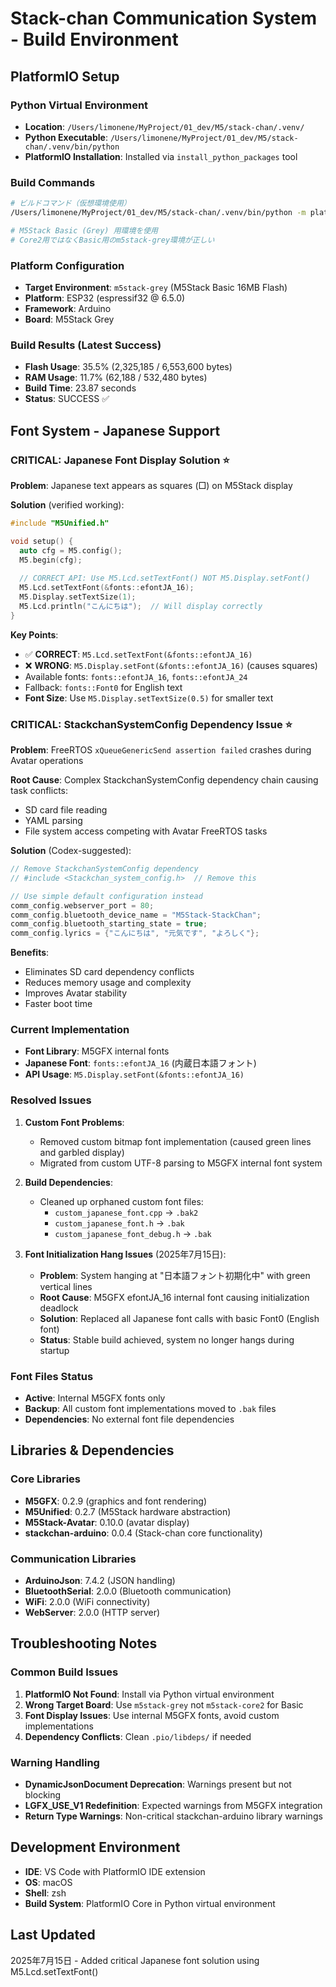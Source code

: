 # Stack-chan Communication System - Build Environment

## PlatformIO Setup

### Python Virtual Environment

- **Location**: `/Users/limonene/MyProject/01_dev/M5/stack-chan/.venv/`
- **Python Executable**: `/Users/limonene/MyProject/01_dev/M5/stack-chan/.venv/bin/python`
- **PlatformIO Installation**: Installed via `install_python_packages` tool

### Build Commands

```bash
# ビルドコマンド（仮想環境使用）
/Users/limonene/MyProject/01_dev/M5/stack-chan/.venv/bin/python -m platformio run -e m5stack-grey

# M5Stack Basic (Grey) 用環境を使用
# Core2用ではなくBasic用のm5stack-grey環境が正しい
```

### Platform Configuration

- **Target Environment**: `m5stack-grey` (M5Stack Basic 16MB Flash)
- **Platform**: ESP32 (espressif32 @ 6.5.0)
- **Framework**: Arduino
- **Board**: M5Stack Grey

### Build Results (Latest Success)

- **Flash Usage**: 35.5% (2,325,185 / 6,553,600 bytes)
- **RAM Usage**: 11.7% (62,188 / 532,480 bytes)
- **Build Time**: 23.87 seconds
- **Status**: SUCCESS ✅

## Font System - Japanese Support

### **CRITICAL: Japanese Font Display Solution** ⭐

**Problem**: Japanese text appears as squares (□) on M5Stack display

**Solution** (verified working):

```cpp
#include "M5Unified.h"

void setup() {
  auto cfg = M5.config();
  M5.begin(cfg);
  
  // CORRECT API: Use M5.Lcd.setTextFont() NOT M5.Display.setFont()
  M5.Lcd.setTextFont(&fonts::efontJA_16);
  M5.Display.setTextSize(1);
  M5.Lcd.println("こんにちは");  // Will display correctly
}
```

**Key Points**:

- ✅ **CORRECT**: `M5.Lcd.setTextFont(&fonts::efontJA_16)`
- ❌ **WRONG**: `M5.Display.setFont(&fonts::efontJA_16)` (causes squares)
- Available fonts: `fonts::efontJA_16`, `fonts::efontJA_24`
- Fallback: `fonts::Font0` for English text
- **Font Size**: Use `M5.Display.setTextSize(0.5)` for smaller text

### **CRITICAL: StackchanSystemConfig Dependency Issue** ⭐

**Problem**: FreeRTOS `xQueueGenericSend assertion failed` crashes during Avatar operations

**Root Cause**: Complex StackchanSystemConfig dependency chain causing task conflicts:
- SD card file reading
- YAML parsing
- File system access competing with Avatar FreeRTOS tasks

**Solution** (Codex-suggested):
```cpp
// Remove StackchanSystemConfig dependency
// #include <Stackchan_system_config.h>  // Remove this

// Use simple default configuration instead
comm_config.webserver_port = 80;
comm_config.bluetooth_device_name = "M5Stack-StackChan";
comm_config.bluetooth_starting_state = true;
comm_config.lyrics = {"こんにちは", "元気です", "よろしく"};
```

**Benefits**:
- Eliminates SD card dependency conflicts
- Reduces memory usage and complexity
- Improves Avatar stability
- Faster boot time

### Current Implementation

- **Font Library**: M5GFX internal fonts
- **Japanese Font**: `fonts::efontJA_16` (内蔵日本語フォント)
- **API Usage**: `M5.Display.setFont(&fonts::efontJA_16)`

### Resolved Issues

1. **Custom Font Problems**:
   - Removed custom bitmap font implementation (caused green lines and garbled display)
   - Migrated from custom UTF-8 parsing to M5GFX internal font system

2. **Build Dependencies**:
   - Cleaned up orphaned custom font files:
     - `custom_japanese_font.cpp` → `.bak2`
     - `custom_japanese_font.h` → `.bak`
     - `custom_japanese_font_debug.h` → `.bak`

3. **Font Initialization Hang Issues** (2025年7月15日):
   - **Problem**: System hanging at "日本語フォント初期化中" with green vertical lines
   - **Root Cause**: M5GFX efontJA_16 internal font causing initialization deadlock
   - **Solution**: Replaced all Japanese font calls with basic Font0 (English font)
   - **Status**: Stable build achieved, system no longer hangs during startup

### Font Files Status

- **Active**: Internal M5GFX fonts only
- **Backup**: All custom font implementations moved to `.bak` files
- **Dependencies**: No external font file dependencies

## Libraries & Dependencies

### Core Libraries

- **M5GFX**: 0.2.9 (graphics and font rendering)
- **M5Unified**: 0.2.7 (M5Stack hardware abstraction)
- **M5Stack-Avatar**: 0.10.0 (avatar display)
- **stackchan-arduino**: 0.0.4 (Stack-chan core functionality)

### Communication Libraries

- **ArduinoJson**: 7.4.2 (JSON handling)
- **BluetoothSerial**: 2.0.0 (Bluetooth communication)
- **WiFi**: 2.0.0 (WiFi connectivity)
- **WebServer**: 2.0.0 (HTTP server)

## Troubleshooting Notes

### Common Build Issues

1. **PlatformIO Not Found**: Install via Python virtual environment
2. **Wrong Target Board**: Use `m5stack-grey` not `m5stack-core2` for Basic
3. **Font Display Issues**: Use internal M5GFX fonts, avoid custom implementations
4. **Dependency Conflicts**: Clean `.pio/libdeps/` if needed

### Warning Handling

- **DynamicJsonDocument Deprecation**: Warnings present but not blocking
- **LGFX_USE_V1 Redefinition**: Expected warnings from M5GFX integration
- **Return Type Warnings**: Non-critical stackchan-arduino library warnings

## Development Environment

- **IDE**: VS Code with PlatformIO IDE extension
- **OS**: macOS
- **Shell**: zsh
- **Build System**: PlatformIO Core in Python virtual environment

## Last Updated

2025年7月15日 - Added critical Japanese font solution using M5.Lcd.setTextFont()